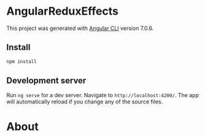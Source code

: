 # AngularReduxEffects

This project was generated with [Angular CLI](https://github.com/angular/angular-cli) version 7.0.6.

## Install

```bash
npm install
```

## Development server

Run `ng serve` for a dev server. Navigate to `http://localhost:4200/`. The app will automatically reload if you change any of the source files.

# About


